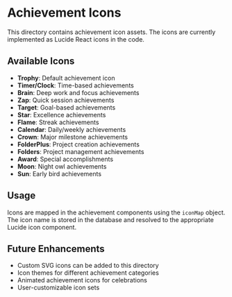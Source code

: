 # Achievement Icons

This directory contains achievement icon assets. The icons are currently implemented as Lucide React icons in the code.

## Available Icons

- **Trophy**: Default achievement icon
- **Timer/Clock**: Time-based achievements  
- **Brain**: Deep work and focus achievements
- **Zap**: Quick session achievements
- **Target**: Goal-based achievements
- **Star**: Excellence achievements
- **Flame**: Streak achievements
- **Calendar**: Daily/weekly achievements
- **Crown**: Major milestone achievements
- **FolderPlus**: Project creation achievements
- **Folders**: Project management achievements
- **Award**: Special accomplishments
- **Moon**: Night owl achievements
- **Sun**: Early bird achievements

## Usage

Icons are mapped in the achievement components using the `iconMap` object. The icon name is stored in the database and resolved to the appropriate Lucide icon component.

## Future Enhancements

- Custom SVG icons can be added to this directory
- Icon themes for different achievement categories
- Animated achievement icons for celebrations
- User-customizable icon sets
